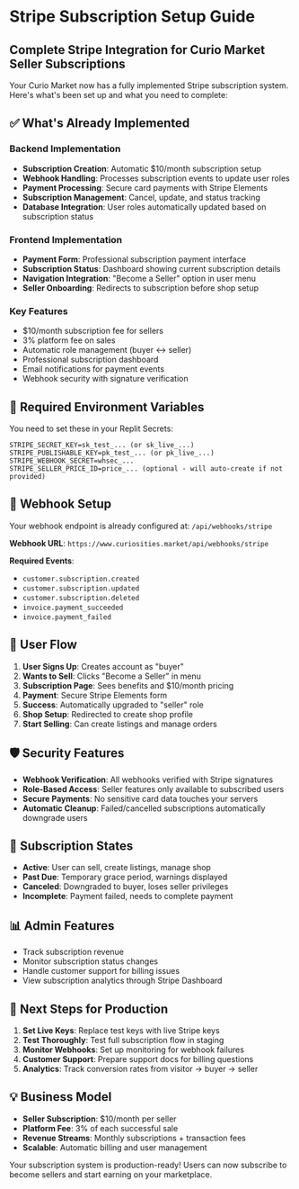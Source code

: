 # Stripe Subscription Setup Guide

## Complete Stripe Integration for Curio Market Seller Subscriptions

Your Curio Market now has a fully implemented Stripe subscription system. Here's what's been set up and what you need to complete:

## ✅ What's Already Implemented

### Backend Implementation
- **Subscription Creation**: Automatic $10/month subscription setup
- **Webhook Handling**: Processes subscription events to update user roles
- **Payment Processing**: Secure card payments with Stripe Elements
- **Subscription Management**: Cancel, update, and status tracking
- **Database Integration**: User roles automatically updated based on subscription status

### Frontend Implementation  
- **Payment Form**: Professional subscription payment interface
- **Subscription Status**: Dashboard showing current subscription details
- **Navigation Integration**: "Become a Seller" option in user menu
- **Seller Onboarding**: Redirects to subscription before shop setup

### Key Features
- $10/month subscription fee for sellers
- 3% platform fee on sales
- Automatic role management (buyer ↔ seller)
- Professional subscription dashboard
- Email notifications for payment events
- Webhook security with signature verification

## 🔧 Required Environment Variables

You need to set these in your Replit Secrets:

```
STRIPE_SECRET_KEY=sk_test_... (or sk_live_...)
STRIPE_PUBLISHABLE_KEY=pk_test_... (or pk_live_...)
STRIPE_WEBHOOK_SECRET=whsec_...
STRIPE_SELLER_PRICE_ID=price_... (optional - will auto-create if not provided)
```

## 📡 Webhook Setup

Your webhook endpoint is already configured at: `/api/webhooks/stripe`

**Webhook URL**: `https://www.curiosities.market/api/webhooks/stripe`

**Required Events**:
- `customer.subscription.created`
- `customer.subscription.updated`
- `customer.subscription.deleted`
- `invoice.payment_succeeded`
- `invoice.payment_failed`

## 🚀 User Flow

1. **User Signs Up**: Creates account as "buyer"
2. **Wants to Sell**: Clicks "Become a Seller" in menu
3. **Subscription Page**: Sees benefits and $10/month pricing
4. **Payment**: Secure Stripe Elements form
5. **Success**: Automatically upgraded to "seller" role
6. **Shop Setup**: Redirected to create shop profile
7. **Start Selling**: Can create listings and manage orders

## 🛡️ Security Features

- **Webhook Verification**: All webhooks verified with Stripe signatures
- **Role-Based Access**: Seller features only available to subscribed users
- **Secure Payments**: No sensitive card data touches your servers
- **Automatic Cleanup**: Failed/cancelled subscriptions automatically downgrade users

## 🔄 Subscription States

- **Active**: User can sell, create listings, manage shop
- **Past Due**: Temporary grace period, warnings displayed
- **Canceled**: Downgraded to buyer, loses seller privileges
- **Incomplete**: Payment failed, needs to complete payment

## 📊 Admin Features

- Track subscription revenue
- Monitor subscription status changes
- Handle customer support for billing issues
- View subscription analytics through Stripe Dashboard

## 🎯 Next Steps for Production

1. **Set Live Keys**: Replace test keys with live Stripe keys
2. **Test Thoroughly**: Test full subscription flow in staging
3. **Monitor Webhooks**: Set up monitoring for webhook failures
4. **Customer Support**: Prepare support docs for billing questions
5. **Analytics**: Track conversion rates from visitor → buyer → seller

## 💡 Business Model

- **Seller Subscription**: $10/month per seller
- **Platform Fee**: 3% of each successful sale
- **Revenue Streams**: Monthly subscriptions + transaction fees
- **Scalable**: Automatic billing and user management

Your subscription system is production-ready! Users can now subscribe to become sellers and start earning on your marketplace.